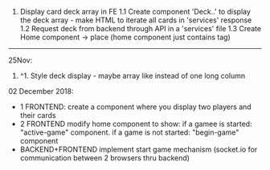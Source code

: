 1. Display card deck array in FE
1.1 Create component 'Deck..' to display the deck array - make HTML to iterate all cards in 'services' response
1.2 Request deck from backend through API in a 'services' file
1.3 Create Home component -> place <deck></deck> (home component just contains <deck> tag)

---------------

25Nov:
1. ^1. Style deck display - maybe array like instead of one long column

02 December 2018: 
  - 1 FRONTEND: create a component <active-game> where you display two players and their cards
  - 2 FRONTEND modify home component to show: if a gamee is started: "active-game" component. if a game is not started: "begin-game" component
  - BACKEND+FRONTEND implement start game mechanism (socket.io for communication between 2 browsers thru backend)